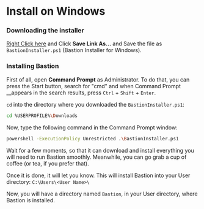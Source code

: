 # Install on Windows

### Downloading the installer

[Right Click here](https://raw.github.com/TheBastionBot/BastionScripts/master/windows/chocolatey.ps1) and Click **Save Link As…** and Save the file as `BastionInstaller.ps1` \(Bastion Installer for Windows\).

### Installing Bastion

First of all, open **Command Prompt** as Administrator. To do that, you can press the Start button, search for "cmd" and when Command Prompt __appears in the search results, press `Ctrl` + `Shift` + `Enter`.

`cd` into the directory where you downloaded the `BastionInstaller.ps1`:

```bash
cd %USERPROFILE%\Downloads
```

Now, type the following command in the Command Prompt window:

```bash
powershell -ExecutionPolicy Unrestricted .\BastionInstaller.ps1
```

Wait for a few moments, so that it can download and install everything you will need to run Bastion smoothly. Meanwhile, you can go grab a cup of coffee \(or tea, if you prefer that\).

Once it is done, it will let you know. This will install Bastion into your User directory: `C:\Users\<User Name>\`

Now, you will have a directory named `Bastion`, in your User directory, where Bastion is installed.

